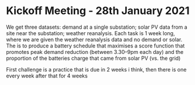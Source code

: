 # Kickoff Meeting - 28th January 2021

We get three datasets: demand at a single substation; solar PV data from a site near the substation; weather reanalysis. Each task is 1 week long, where we are given the weather reanalysis data and no demand or solar. The is to produce a battery schedule that maximises a score function that promotes peak demand reduction (between 3.30–9pm each day) and the proportion of the batteries charge that came from solar PV (vs. the grid)

First challenge is a practice that is due in 2 weeks i think, then there is one every week after that for 4 weeks